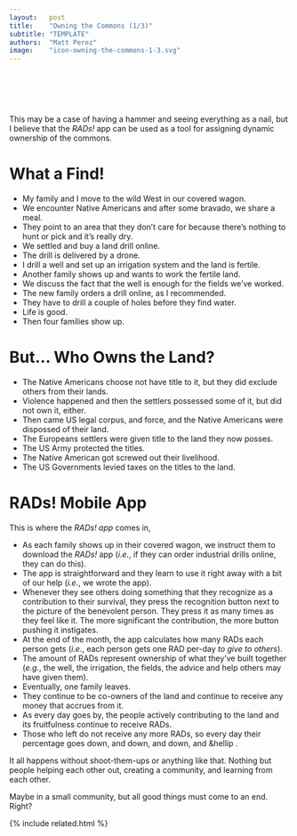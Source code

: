 ```yaml
---
layout:   post
title:    "Owning the Commons (1/3)"
subtitle: "TEMPLATE"
authors:  "Matt Perez"
image:    "icon-owning-the-commons-1-3.svg"
---
```

<div style="display:none;">
  <p>This may be a case of having a hammer and seeing everything as a nail, but I believe that the <em><span class="_paradigm">RAD</span>s!</em> app can be used as a tool for assigning dynamic ownership of the commons.</p>
</div>

<h1>&nbsp;</h1>
 <p>This may be a case of having a hammer and seeing everything as a nail, but I believe that the <em><span class="_paradigm">RAD</span>s!</em> app can be used as a tool for assigning dynamic ownership of the commons.</p>

<h1>What a Find!</h1>
 <ul>
  <li>My family and I move to the wild West in our covered wagon.</li>
  <li>We encounter Native Americans and after some bravado, we share a meal.</li>
  <li>They point to an area that they don’t care for because there’s nothing to hunt or pick and it’s really dry.</li>
  <li>We settled and buy a land drill online.</li>
  <li>The drill is delivered by a drone.</li>
  <li>I drill a well and set up an irrigation system and the land is fertile.</li>
  <li>Another family shows up and wants to work the fertile land.</li>
  <li>We discuss the fact that the well is enough for the fields we’ve worked.</li>
  <li>The new family orders a drill online, as I recommended.</li>
  <li>They have to drill a couple of holes before they find water.</li>
  <li>Life is good.</li>
  <li>Then four families show up.</li>
 </ul>

<h1>But&hellip; Who Owns the Land?</h1>
 <ul>
  <li>The Native Americans choose not have title to it, but they did exclude others from their lands.</li>
  <li>Violence happened and then the settlers possessed some of it, but did not own it, either.</li>
  <li>Then came US legal corpus, and force, and the Native Americans were dispossed of their land.</li>
  <li>The Europeans settlers were given title to the land they now posses.</li>
  <li>The US Army protected the titles.</li>
  <li>The Native American got screwed out their livelihood.</li>
  <li>The US Governments levied taxes on the titles to the land.</li>
 </ul>

<h1><span class="_paradigm">RAD</span>s! Mobile App</h1>
 <p>This is where the <em><span class="_paradigm">RAD</span>s! app</em> comes in,</p>
 <ul>
  <li>As each family shows up in their covered wagon, we instruct them to download the <em><span class="_paradigm">RAD</span>s!</em> app (<em>i.e.</em>, if they can order industrial drills online, they can do this).</li>
  <li>The app is straightforward and they learn to use it right away with a bit of our help (<em>i.e.</em>, we wrote the app).</li>
  <li>Whenever they see others doing something that they recognize as a contribution to their survival, they press the recognition button next to the picture of the benevolent person. They press it as many times as they feel like it. The more significant the contribution, the more button pushing it instigates.</li>
  <li>At the end of the month, the app calculates how many <span class="_paradigm">RAD</span>s each person gets (<em>i.e.</em>, each person gets one <span class="_paradigm">RAD</span> per-day <em>to give to others</em>).</li>
  <li>The amount of <span class="_paradigm">RAD</span>s represent ownership of what they’ve built together (<em>e.g.</em>, the well, the irrigation, the fields, the advice and help others may have given them).</li>
  <li>Eventually, one family leaves.</li>
  <li>They continue to be co-owners of the land and continue to receive any money that accrues from it.</li>
  <li>As every day goes by, the people actively contributing to the land and its fruitfulness continue to receive <span class="_paradigm">RAD</span>s.</li>
  <li>Those who left do not receive any more <span class="_paradigm">RAD</span>s, so every day their percentage goes down, and down, and down, and &hellip .</li>
 </ul>
 <p>It all happens without shoot-them-ups or anything like that. Nothing but people helping each other out, creating a community, and learning from each other.</p>
 <p></p>
 <p>Maybe in a small community, but all good things must come to an end. Right?</p>

{% include related.html %}
